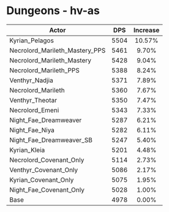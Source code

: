 # Dungeons - hv-as
| Actor | DPS | Increase |
|---|:---:|:---:|
|Kyrian_Pelagos|5504|10.57%|
|Necrolord_Marileth_Mastery_PPS|5461|9.70%|
|Necrolord_Marileth_Mastery|5428|9.04%|
|Necrolord_Marileth_PPS|5388|8.24%|
|Venthyr_Nadjia|5371|7.89%|
|Necrolord_Marileth|5360|7.67%|
|Venthyr_Theotar|5350|7.47%|
|Necrolord_Emeni|5343|7.33%|
|Night_Fae_Dreamweaver|5287|6.21%|
|Night_Fae_Niya|5282|6.11%|
|Night_Fae_Dreamweaver_SB|5247|5.40%|
|Kyrian_Kleia|5201|4.48%|
|Necrolord_Covenant_Only|5114|2.73%|
|Venthyr_Covenant_Only|5086|2.17%|
|Kyrian_Covenant_Only|5075|1.95%|
|Night_Fae_Covenant_Only|5028|1.00%|
|Base|4978|0.00%|
